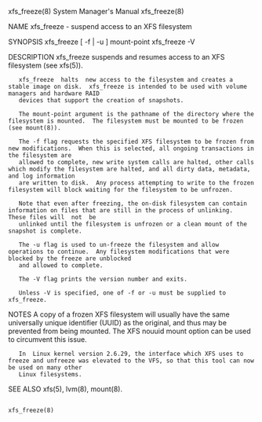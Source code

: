 xfs_freeze(8)                                                          System Manager's Manual                                                         xfs_freeze(8)

NAME
       xfs_freeze - suspend access to an XFS filesystem

SYNOPSIS
       xfs_freeze [ -f | -u ] mount-point
       xfs_freeze -V

DESCRIPTION
       xfs_freeze suspends and resumes access to an XFS filesystem (see xfs(5)).

       xfs_freeze  halts  new access to the filesystem and creates a stable image on disk.  xfs_freeze is intended to be used with volume managers and hardware RAID
       devices that support the creation of snapshots.

       The mount-point argument is the pathname of the directory where the filesystem is mounted.  The filesystem must be mounted to be frozen (see mount(8)).

       The -f flag requests the specified XFS filesystem to be frozen from new modifications.  When this is selected, all ongoing transactions in the filesystem are
       allowed to complete, new write system calls are halted, other calls which modify the filesystem are halted, and all dirty data, metadata, and log information
       are written to disk.  Any process attempting to write to the frozen filesystem will block waiting for the filesystem to be unfrozen.

       Note that even after freezing, the on-disk filesystem can contain information on files that are still in the process of unlinking.  These files will  not  be
       unlinked until the filesystem is unfrozen or a clean mount of the snapshot is complete.

       The -u flag is used to un-freeze the filesystem and allow operations to continue.  Any filesystem modifications that were blocked by the freeze are unblocked
       and allowed to complete.

       The -V flag prints the version number and exits.

       Unless -V is specified, one of -f or -u must be supplied to xfs_freeze.

NOTES
       A copy of a frozen XFS filesystem will usually have the same universally unique identifier (UUID) as the original, and  thus  may  be  prevented  from  being
       mounted.  The XFS nouuid mount option can be used to circumvent this issue.

       In  Linux kernel version 2.6.29, the interface which XFS uses to freeze and unfreeze was elevated to the VFS, so that this tool can now be used on many other
       Linux filesystems.

SEE ALSO
       xfs(5), lvm(8), mount(8).

                                                                                                                                                       xfs_freeze(8)

